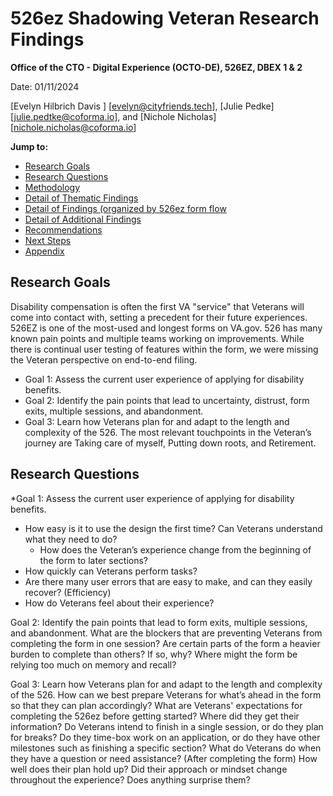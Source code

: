 # 526ez Shadowing Veteran Research Findings 

**Office of the CTO - Digital Experience (OCTO-DE), 526EZ, DBEX 1 & 2**

Date: 01/11/2024

[Evelyn Hilbrich Davis ] [evelyn@cityfriends.tech], [Julie Pedke] [julie.pedtke@coforma.io], and [Nichole Nicholas] [nichole.nicholas@coforma.io]

**Jump to:**

- [Research Goals](#research-goals)
- [Research Questions](#research-questions)
- [Methodology](#methodology)
- [Detail of Thematic Findings](#detail-of-thematic-findings)
- [Detail of Findings (organized by 526ez form flow](#detail-of-findings)
- [Detail of Additional Findings](#detail-of-additonal-findings)
- [Recommendations](#recommendations)
- [Next Steps](#Next-steps)
- [Appendix](#appendix)

## Research Goals
Disability compensation is often the first VA "service" that Veterans will come into contact with, setting a precedent for their future experiences. 526EZ is one of the most-used and longest forms on VA.gov. 
526 has many known pain points and multiple teams working on improvements. While there is continual user testing of features within the form, we were missing the Veteran perspective on end-to-end filing. 
* Goal 1: Assess the current user experience of applying for disability benefits. 
* Goal 2: Identify the pain points that lead to uncertainty, distrust, form exits, multiple sessions, and abandonment.
* Goal 3: Learn how Veterans plan for and adapt to the length and complexity of the 526. 
The most relevant touchpoints in the Veteran’s journey are Taking care of myself, Putting down roots, and Retirement. 

## Research Questions
*Goal 1: Assess the current user experience of applying for disability benefits. 
   * How easy is it to use the design the first time? Can Veterans understand what they need to do?
       * How does the Veteran’s experience change from the beginning of the form to later sections? 
   * How quickly can Veterans perform tasks?
   * Are there many user errors that are easy to make, and can they easily recover? (Efficiency)
   * How do Veterans feel about their experience?


Goal 2: Identify the pain points that lead to form exits, multiple sessions, and abandonment.
What are the blockers that are preventing Veterans from completing the form in one session? 
Are certain parts of the form a heavier burden to complete than others? If so, why?
Where might the form be relying too much on memory and recall?


Goal 3: Learn how Veterans plan for and adapt to the length and complexity of the 526. 
How can we best prepare Veterans for what’s ahead in the form so that they can plan accordingly?
What are Veterans' expectations for completing the 526ez before getting started? 
Where did they get their information? 
Do Veterans intend to finish in a single session, or do they plan for breaks?
Do they time-box work on an application, or do they have other milestones such as finishing a specific section?
What do Veterans do when they have a question or need assistance? 
(After completing the form) How well does their plan hold up? Did their approach or mindset change throughout the experience? Does anything surprise them?
